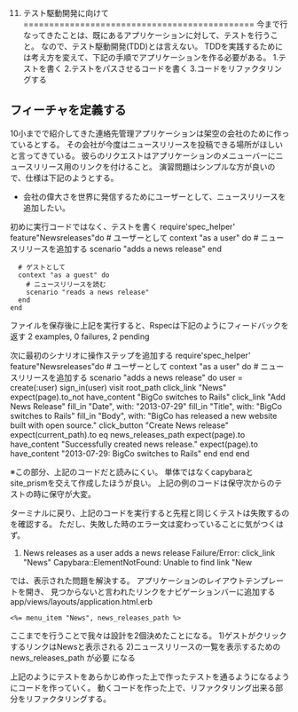 11. テスト駆動開発に向けて 
=============================================
今まで行なってきたことは、既にあるアプリケーションに対して、テストを行うこと。
なので、テスト駆動開発(TDD)とは言えない。
TDDを実践するためには考え方を変えて、下記の手順でアプリケーションを作る必要がある。
1.テストを書く
2.テストをパスさせるコードを書く
3.コードをリファクタリングする

フィーチャを定義する
---------------------------------------------
10小までで紹介してきた連絡先管理アプリケーションは架空の会社のために作っているとする。
その会社が今度はニュースリリースを投稿できる場所がほしいと言ってきている。
彼らのリクエストはアプリケーションのメニューバーにニュースリリース用のリンクを付けること。
演習問題はシンプルな方が良いので、仕様は下記のようとする。
* 会社の偉大さを世界に発信するためにユーザーとして、ニュースリリースを追加したい。

初めに実行コードではなく、テストを書く
    require'spec_helper'
    feature"Newsreleases"do 
      # ユーザーとして
      context "as a user" do
        # ニュースリリースを追加する
        scenario "adds a news release" 
      end

      # ゲストとして
      context "as a guest" do
        # ニュースリリースを読む
        scenario "reads a news release" 
      end
    end

   
ファイルを保存後に上記を実行すると、Rspecは下記のようにフィードバックを返す
    2 examples, 0 failures, 2 pending

次に最初のシナリオに操作ステップを追加する
    require'spec_helper'
    feature"Newsreleases"do 
      # ユーザーとして
      context "as a user" do
        # ニュースリリースを追加する 
        scenario "adds a news release" do
          user = create(:user)
          sign_in(user)
          visit root_path
          click_link "News"
          expect(page).to_not have_content "BigCo switches to Rails"
          click_link "Add News Release"
          fill_in "Date", with: "2013-07-29"
          fill_in "Title", with: "BigCo switches to Rails"
          fill_in "Body",
          with: "BigCo has released a new website built with open source."
          click_button "Create News release"
          expect(current_path).to eq news_releases_path
          expect(page).to have_content "Successfully created news release."
          expect(page).to have_content "2013-07-29: BigCo switches to Rails"
        end
     end
  end

※この部分、上記のコードだと読みにくい。
  単体ではなくcapybaraとsite_prismを交えて作成したほうが良い。
  上記の例のコードは保守次からのテストの時に保守が大変。

ターミナルに戻り、上記のコードを実行すると先程と同じくテストは失敗するのを確認する。
ただし、失敗した時のエラー文は変わっていることに気がつくはず。

   1) News releases as a user adds a news release
      Failure/Error: click_link "News"
      Capybara::ElementNotFound:
      Unable to find link "New


では、表示された問題を解決する。
アプリケーションのレイアウトテンプレートを開き、
見つからないと言われたリンクをナビゲーションバーに追加する
app/views/layouts/application.html.erb

    <%= menu_item "News", news_releases_path %>

ここまでを行うことで我々は設計を2個決めたことになる。
1)ゲストがクリックするリンクはNewsと表示される
2)ニュースリリースの一覧を表示するための news_releases_path が必要 になる



上記のようにテストをあらかじめ作った上で作ったテストを通るようになるようにコードを作っていく。
動くコードを作った上で、リファクタリング出来る部分をリファクタリングする。


